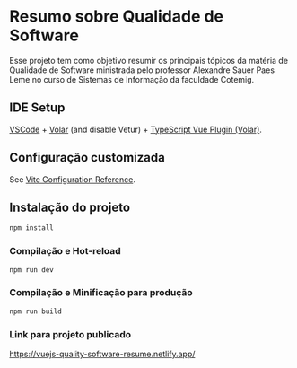 # Resumo sobre Qualidade de Software

Esse projeto tem como objetivo resumir os principais tópicos da matéria de Qualidade de Software ministrada pelo professor Alexandre Sauer Paes Leme no curso de Sistemas de Informação da faculdade Cotemig.

## IDE Setup

[VSCode](https://code.visualstudio.com/) + [Volar](https://marketplace.visualstudio.com/items?itemName=johnsoncodehk.volar) (and disable Vetur) + [TypeScript Vue Plugin (Volar)](https://marketplace.visualstudio.com/items?itemName=johnsoncodehk.vscode-typescript-vue-plugin).

## Configuração customizada

See [Vite Configuration Reference](https://vitejs.dev/config/).

## Instalação do projeto

```sh
npm install
```

### Compilação e Hot-reload

```sh
npm run dev
```

### Compilação e Minificação para produção

```sh
npm run build
```

### Link para projeto publicado
https://vuejs-quality-software-resume.netlify.app/